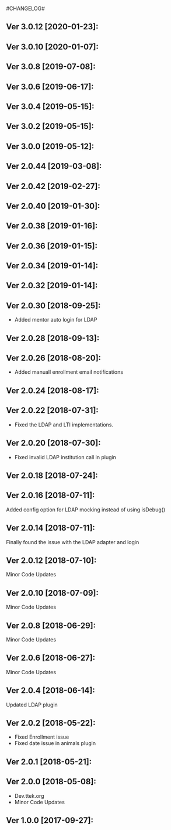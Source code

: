 #CHANGELOG#

Ver 3.0.12 [2020-01-23]:
-------------------------------


Ver 3.0.10 [2020-01-07]:
-------------------------------


Ver 3.0.8 [2019-07-08]:
-------------------------------


Ver 3.0.6 [2019-06-17]:
-------------------------------


Ver 3.0.4 [2019-05-15]:
-------------------------------


Ver 3.0.2 [2019-05-15]:
-------------------------------


Ver 3.0.0 [2019-05-12]:
-------------------------------


Ver 2.0.44 [2019-03-08]:
-------------------------------


Ver 2.0.42 [2019-02-27]:
-------------------------------


Ver 2.0.40 [2019-01-30]:
-------------------------------


Ver 2.0.38 [2019-01-16]:
-------------------------------


Ver 2.0.36 [2019-01-15]:
-------------------------------


Ver 2.0.34 [2019-01-14]:
-------------------------------


Ver 2.0.32 [2019-01-14]:
-------------------------------


Ver 2.0.30 [2018-09-25]:
-------------------------------
  - Added mentor auto login for LDAP


Ver 2.0.28 [2018-09-13]:
-------------------------------


Ver 2.0.26 [2018-08-20]:
-------------------------------
  - Added manuall enrollment email notifications


Ver 2.0.24 [2018-08-17]:
-------------------------------


Ver 2.0.22 [2018-07-31]:
-------------------------------
  - Fixed the LDAP and LTI implementations.


Ver 2.0.20 [2018-07-30]:
-------------------------------
  - Fixed invalid LDAP institution call in plugin


Ver 2.0.18 [2018-07-24]:
-------------------------------


Ver 2.0.16 [2018-07-11]:
-------------------------------
Added config option for LDAP mocking instead of using isDebug()


Ver 2.0.14 [2018-07-11]:
-------------------------------
Finally found the issue with the LDAP adapter and login


Ver 2.0.12 [2018-07-10]:
-------------------------------
Minor Code Updates


Ver 2.0.10 [2018-07-09]:
-------------------------------
Minor Code Updates


Ver 2.0.8 [2018-06-29]:
-------------------------------
Minor Code Updates


Ver 2.0.6 [2018-06-27]:
-------------------------------
Minor Code Updates


Ver 2.0.4 [2018-06-14]:
-------------------------------
Updated LDAP plugin


Ver 2.0.2 [2018-05-22]:
-------------------------------
 - Fixed Enrollment issue
 - Fixed date issue in animals plugin


Ver 2.0.1 [2018-05-21]:
-------------------------------


Ver 2.0.0 [2018-05-08]:
-------------------------------
 - Dev.ttek.org
 - Minor Code Updates


Ver 1.0.0 [2017-09-27]:
-------------------------------


